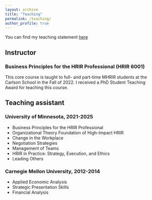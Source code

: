 ```yaml
---
layout: archive
title: "Teaching"
permalink: /teaching/
author_profile: true
---
```


You can find my teaching statement [here](https://drive.google.com/file/d/16pg9YT8ySuLDogEbu0NogtQcc1deUN9j/view?usp=sharing)

## Instructor

### Business Principles for the HRIR Professional (HRIR 6001)

This core course is taught to full- and part-time MHRIR students at the Carlson School in the Fall of 2022. I received a PhD Student Teaching Award for teaching this course.

## Teaching assistant
### University of Minnesota, 2021-2025
- Business Principles for the HRIR Professional
- Organizational Theory Foundation of High-Impact HRIR
- Change in the Workplace
- Negotiation Strategies
- Management of Teams
- HRIR in Practice: Strategy, Execution, and Ethics
- Leading Others

### Carnegie Mellon University, 2012-2014
- Applied Economic Analysis
- Strategic Presentation Skills
- Financial Analysis
